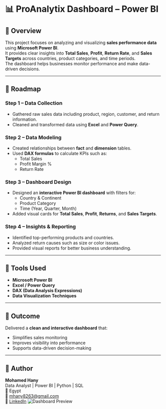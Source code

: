 # 📊 ProAnalytix Dashboard – Power BI

## 🧩 Overview
This project focuses on analyzing and visualizing **sales performance data** using **Microsoft Power BI**.  
It provides clear insights into **Total Sales**, **Profit**, **Return Rate**, and **Sales Targets** across countries, product categories, and time periods.  
The dashboard helps businesses monitor performance and make data-driven decisions.

---

## 🚀 Roadmap

### Step 1 – Data Collection
- Gathered raw sales data including product, region, customer, and return information.  
- Cleaned and transformed data using **Excel** and **Power Query**.

### Step 2 – Data Modeling
- Created relationships between **fact** and **dimension** tables.  
- Used **DAX formulas** to calculate KPIs such as:
  - Total Sales  
  - Profit Margin %  
  - Return Rate  

### Step 3 – Dashboard Design
- Designed an **interactive Power BI dashboard** with filters for:
  - Country & Continent  
  - Product Category  
  - Time (Year, Quarter, Month)
- Added visual cards for **Total Sales**, **Profit**, **Returns**, and **Sales Targets**.

### Step 4 – Insights & Reporting
- Identified top-performing products and countries.  
- Analyzed return causes such as size or color issues.  
- Provided visual reports for better business understanding.

---

## 🧰 Tools Used
- **Microsoft Power BI**  
- **Excel / Power Query**  
- **DAX (Data Analysis Expressions)**  
- **Data Visualization Techniques**

---

## 🏁 Outcome
Delivered a **clean and interactive dashboard** that:
- Simplifies sales monitoring  
- Improves visibility into performance  
- Supports data-driven decision-making  

---

## 💼 Author
**Mohamed Hany**  
Data Analyst | Power BI | Python | SQL  
📍 Egypt  
📧 mhany8263@gmail.com  
🔗 [LinkedIn](https://www.linkedin.com/in/mohammed-hany-8819b1362/recent-activity/all/) 
![Dashboard Preview](images/dashboard1.png)

